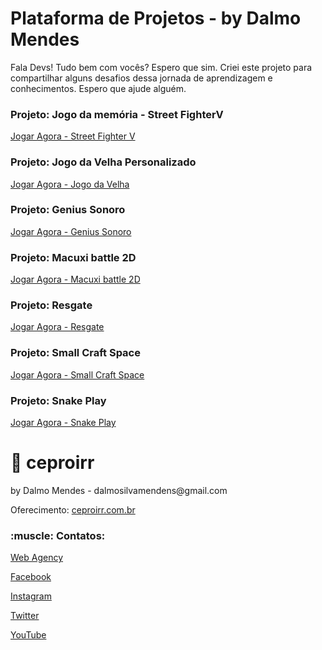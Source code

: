 # Plataforma de Projetos - by Dalmo Mendes
Fala Devs! Tudo bem com vocês? Espero que sim. Criei este projeto para compartilhar alguns desafios dessa jornada de aprendizagem e conhecimentos. Espero que ajude alguém. 

<h3>Projeto: Jogo da memória - Street FighterV</h3>
<a href="games/game-memoria/index.html" >Jogar Agora - Street Fighter V</a>

<h3>Projeto: Jogo da Velha Personalizado</h3>
<a href="game/game-velha/index.html" >Jogar Agora - Jogo da Velha </a>

<h3>Projeto: Genius Sonoro</h3>
<a href="game/genius-sonoro/index.html" >Jogar Agora - Genius Sonoro </a>

<h3>Projeto: Macuxi battle 2D</h3>
<a href="game/macuxi-battle2d/index.html" >Jogar Agora - Macuxi battle 2D </a>

<h3>Projeto: Resgate</h3>
<a href="game/resgate/index.html" >Jogar Agora - Resgate </a>

<h3>Projeto: Small Craft Space</h3>
<a href="game/small-craft-space/index.html" >Jogar Agora - Small Craft Space</a>

<h3>Projeto: Snake Play</h3>
<a href="game/snakepay/index.html">Jogar Agora - Snake Play</a>

# :rocket: ceproirr 
<p>by Dalmo Mendes - dalmosilvamendens@gmail.com</p>
<p>Oferecimento: <a href="https://ceproirr.com.br" target="_blank">ceproirr.com.br</a></p>
<h3>:muscle: Contatos:</h3>

<p>   <a href="https://www.ceproirr.com.br/webagency/" target="_blank">Web Agency</a></p>
<p>   <a href="https://facebook.com/ceproir/" target="_blank">Facebook</a></p>
<p>   <a href="https://instagram.com/ceproirr/" target="_blank">Instagram</a></p>
<p>   <a href="https://twitter.com/ceproirr/" target="_blank">Twitter</a></p>
<p>   <a href="https://www.youtube.com/channel/UC9egIn_Xkg2KFD_55mi_r8w" target="_blank">YouTube</a></p>